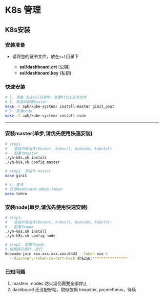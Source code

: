 # K8s 管理

## K8s安装


### 安装准备

- 请将您的证书文件，放在`ssl`目录下

  - **ssl/dashboard.crt** (公钥)
  - **ssl/dashboard.key** (私钥)

### 快速安装
```bash
# 1. 准备 先在ssl目录中，放置https证书文件
# 2. 安装并配置master
make -C apk/kube-system/ install-master ginit_post
# 3. 安装node
make -C apk/kube-system/ install-node
```

----
### 安装master(单步,请优先使用快速安装)
```bash
# step1. 
#   安装所有组件(Docker, kubectl, kubeadm, kubelet)
#   配置为master
./yh-k8s.sh install
./yh-k8s.sh config master

# step2. 初始化 master
make ginit

# x. 查询
# 获得dashboard-admin-token
make token

```

### 安装node(单步,请优先使用快速安装)
```bash
# step1. 
#   安装所有组件(Docker, kubectl, kubeadm, kubelet)
#   配置为node
./yh-k8s.sh install
./yh-k8s.sh config node

# step2. 配置为node
# 根据提示操作，执行
kubeadm join xxx.xxx.xxx.xxx:6443 --token xxx \
  --discovery-token-ca-cert-hash sha256:****************

```

### 已知问题
1. masters, nodes 防火墙仍需要全部停止
2. dashboard 还没配好哈，貌似依赖 heapster, prometheus，待续
